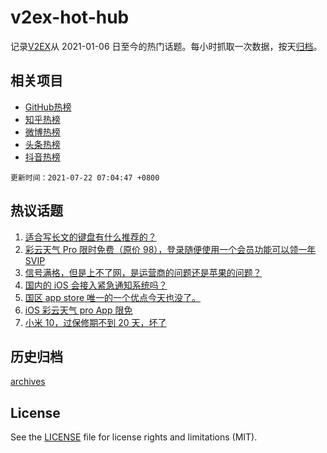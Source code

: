 # v2ex-hot-hub

 记录[V2EX](https://www.v2ex.com/)从 2021-01-06 日至今的热门话题。每小时抓取一次数据，按天[归档](archives)。
 
 ## 相关项目

- [GitHub热榜](https://github.com/lonnyzhang423/github-hot-hub)
- [知乎热榜](https://github.com/lonnyzhang423/zhihu-hot-hub)
- [微博热榜](https://github.com/lonnyzhang423/weibo-hot-hub)
- [头条热榜](https://github.com/lonnyzhang423/toutiao-hot-hub)
- [抖音热榜](https://github.com/lonnyzhang423/douyin-hot-hub)


 `更新时间：2021-07-22 07:04:47 +0800`

## 热议话题

1. [适合写长文的键盘有什么推荐的？](https://www.v2ex.com/t/790741)
1. [彩云天气 Pro 限时免费（原价 98），登录随便使用一个会员功能可以领一年 SVIP](https://www.v2ex.com/t/790877)
1. [信号满格，但是上不了网，是运营商的问题还是苹果的问题？](https://www.v2ex.com/t/790750)
1. [国内的 iOS 会接入紧急通知系统吗？](https://www.v2ex.com/t/790747)
1. [国区 app store 唯一的一个优点今天也没了。](https://www.v2ex.com/t/790738)
1. [iOS 彩云天气 pro App 限免](https://www.v2ex.com/t/790868)
1. [小米 10，过保修期不到 20 天，坏了](https://www.v2ex.com/t/790761)

## 历史归档

[archives](archives)

## License

See the [LICENSE](LICENSE) file for license rights and limitations (MIT).
